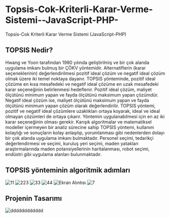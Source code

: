 # Topsis-Cok-Kriterli-Karar-Verme-Sistemi--JavaScript-PHP-
Topsis-Cok Kriterli Karar Verme Sistemi (JavaScript-PHP)
## TOPSIS Nedir?
Hwang ve Yoon tarafından 1980 yılında geliştirilmiş ve bir çok alanda uygulama imkanı
bulmuş bir ÇÖKV yöntemidir. Alternatiflerin (karar seçeneklerinin) değerlendirilmesi pozitif
ideal çözüm ve negatif ideal çözüm olmak üzere iki temel noktaya dayanır. TOPSIS
yönteminde, pozitif ideal çözüme en kısa mesafedeki ve negatif ideal çözüme en uzak
mesafedeki karar seçeneğinin belirlenmesi hedeflenir. Pozitif ideal çözüm, maliyet ölçütünü
minimum yapan ve fayda ölçütünü maksimum yapan çözümdür. Negatif ideal çözüm ise,
maliyet ölçütünü maksimum yapan ve fayda ölçütünü minimum yapan çözüm olarak
değerlendirilir. TOPSIS yöntemi, pozitif ve negatif ideal çözümlere uzaklıkları ortaya koyarak,
ideal ve ideal olmayan çözümleri de ortaya çıkarır. Yöntemin uygulanabilmesi için en az iki
karar seçeneğinin olması gerekir. Karışık algoritmalar ve matematiksel modeller içermeyen
bir analiz sürecine sahip TOPSIS yöntemi, kullanım kolaylığı ve sonuçların kolay anlaşılıp,
yorumlanması gibi nedenlerden dolayı bir çok alanda uygulama imkanı bulmaktadır. Personel
seçimi, tedarikçi değerlendirmesi ve seçimi, kuruluş yeri seçimi, maden yatakları
araştırmalarında maden potansiyellerinin haritalanması, robot seçimi, endüstri gibi uygulama
alanları bulunmaktadır.

## TOPSIS yönteminin algoritmik adımları
![11](https://user-images.githubusercontent.com/37083519/160443451-216d81a7-4439-4383-af38-2c61975da91b.JPG)
![223](https://user-images.githubusercontent.com/37083519/160444367-e96a3c0b-ad60-4bc2-bee0-8b3c4d9c6481.JPG)
![33](https://user-images.githubusercontent.com/37083519/160444380-9c7cb900-fdd5-40e4-b37c-fd36ea28d44c.JPG)
![44](https://user-images.githubusercontent.com/37083519/160444405-788b6768-5e23-4d90-bf4b-3421d794eafb.JPG)
![Ekran Alıntısı](https://user-images.githubusercontent.com/37083519/160444432-6eb95438-6cae-4fa4-848f-1350e833100d.JPG)
![7](https://user-images.githubusercontent.com/37083519/160444441-4c5b8492-1760-4b72-a119-ea0ebed913b5.JPG)

## Projenin Tasarımı
![dddddddddddd](https://user-images.githubusercontent.com/37083519/160856770-32e0aaba-6f61-42b6-b509-1647f417b3c5.JPG)
